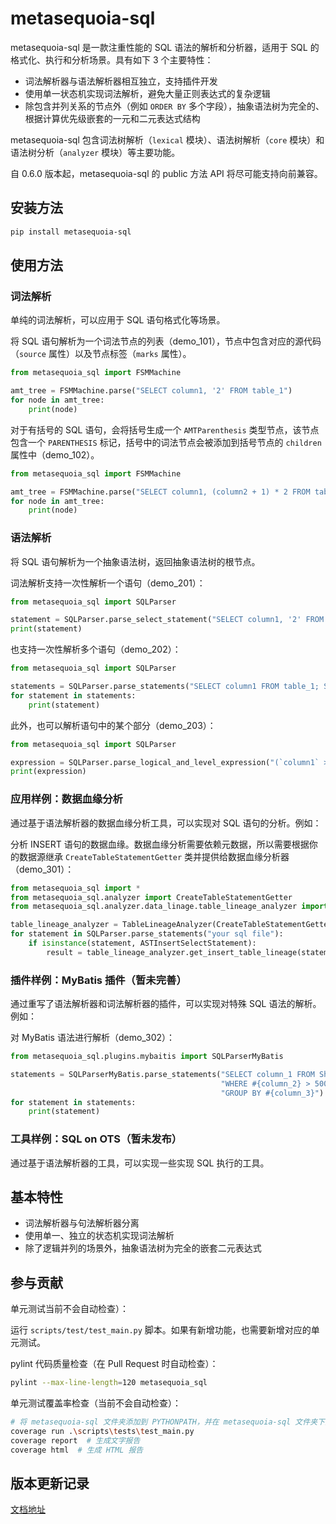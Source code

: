 # metasequoia-sql

metasequoia-sql 是一款注重性能的 SQL 语法的解析和分析器，适用于 SQL 的格式化、执行和分析场景。具有如下 3 个主要特性：

- 词法解析器与语法解析器相互独立，支持插件开发
- 使用单一状态机实现词法解析，避免大量正则表达式的复杂逻辑
- 除包含并列关系的节点外（例如 `ORDER BY` 多个字段），抽象语法树为完全的、根据计算优先级嵌套的一元和二元表达式结构

metasequoia-sql 包含词法树解析（`lexical` 模块）、语法树解析（`core` 模块）和语法树分析（`analyzer` 模块）等主要功能。

自 0.6.0 版本起，metasequoia-sql 的 public 方法 API 将尽可能支持向前兼容。

## 安装方法

```bash
pip install metasequoia-sql
```

## 使用方法

### 词法解析

单纯的词法解析，可以应用于 SQL 语句格式化等场景。

将 SQL 语句解析为一个词法节点的列表（demo_101），节点中包含对应的源代码（`source` 属性）以及节点标签（`marks` 属性）。

```python
from metasequoia_sql import FSMMachine

amt_tree = FSMMachine.parse("SELECT column1, '2' FROM table_1")
for node in amt_tree:
    print(node)
```

对于有括号的 SQL 语句，会将括号生成一个 `AMTParenthesis` 类型节点，该节点包含一个 `PARENTHESIS` 标记，括号中的词法节点会被添加到括号节点的 `children` 属性中（demo_102）。

```python
from metasequoia_sql import FSMMachine

amt_tree = FSMMachine.parse("SELECT column1, (column2 + 1) * 2 FROM table_1")
for node in amt_tree:
    print(node)
```

### 语法解析

将 SQL 语句解析为一个抽象语法树，返回抽象语法树的根节点。

词法解析支持一次性解析一个语句（demo_201）：

```python
from metasequoia_sql import SQLParser

statement = SQLParser.parse_select_statement("SELECT column1, '2' FROM table_1")
print(statement)
```

也支持一次性解析多个语句（demo_202）：

```python
from metasequoia_sql import SQLParser

statements = SQLParser.parse_statements("SELECT column1 FROM table_1; SELECT column2 FROM table_2")
for statement in statements:
    print(statement)
```

此外，也可以解析语句中的某个部分（demo_203）：

```python
from metasequoia_sql import SQLParser

expression = SQLParser.parse_logical_and_level_expression("(`column1` > 2) AND (`column2` > 1)")
print(expression)
```

### 应用样例：数据血缘分析

通过基于语法解析器的数据血缘分析工具，可以实现对 SQL 语句的分析。例如：

分析 INSERT 语句的数据血缘。数据血缘分析需要依赖元数据，所以需要根据你的数据源继承 `CreateTableStatementGetter` 类并提供给数据血缘分析器（demo_301）：

```python
from metasequoia_sql import *
from metasequoia_sql.analyzer import CreateTableStatementGetter
from metasequoia_sql.analyzer.data_linage.table_lineage_analyzer import TableLineageAnalyzer

table_lineage_analyzer = TableLineageAnalyzer(CreateTableStatementGetter(...))
for statement in SQLParser.parse_statements("your sql file"):
    if isinstance(statement, ASTInsertSelectStatement):
        result = table_lineage_analyzer.get_insert_table_lineage(statement)
```

### 插件样例：MyBatis 插件（暂未完善）

通过重写了语法解析器和词法解析器的插件，可以实现对特殊 SQL 语法的解析。例如：

对 MyBatis 语法进行解析（demo_302）：

```python
from metasequoia_sql.plugins.mybaitis import SQLParserMyBatis

statements = SQLParserMyBatis.parse_statements("SELECT column_1 FROM Shohin "
                                               "WHERE #{column_2} > 500 "
                                               "GROUP BY #{column_3}")
for statement in statements:
    print(statement)
```

### 工具样例：SQL on OTS（暂未发布）

通过基于语法解析器的工具，可以实现一些实现 SQL 执行的工具。

## 基本特性

- 词法解析器与句法解析器分离
- 使用单一、独立的状态机实现词法解析
- 除了逻辑并列的场景外，抽象语法树为完全的嵌套二元表达式

## 参与贡献

单元测试当前不会自动检查）：

运行 `scripts/test/test_main.py` 脚本。如果有新增功能，也需要新增对应的单元测试。

pylint 代码质量检查（在 Pull Request 时自动检查）：

```bash
pylint --max-line-length=120 metasequoia_sql
```

单元测试覆盖率检查（当前不会自动检查）：

```bash
# 将 metasequoia-sql 文件夹添加到 PYTHONPATH，并在 metasequoia-sql 文件夹下执行
coverage run .\scripts\tests\test_main.py
coverage report  # 生成文字报告
coverage html  # 生成 HTML 报告
```

## 版本更新记录

[文档地址](https://github.com/ChangxingJiang/metasequoia-sql/blob/main/docs/%E7%89%88%E6%9C%AC%E6%9B%B4%E6%96%B0%E8%AE%B0%E5%BD%95.md)
